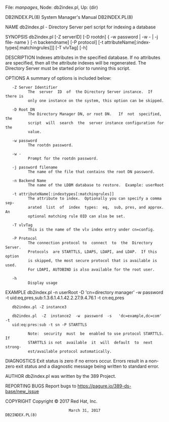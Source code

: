 File: *manpages*,  Node: db2index.pl,  Up: (dir)

DB2INDEX.PL(8)              System Manager's Manual             DB2INDEX.PL(8)



NAME
       db2index.pl - Directory Server perl script for indexing a database

SYNOPSIS
       db2index.pl  [-Z  serverID] [-D rootdn] { -w password | -w - | -j file‐
       name  }  [-n  backendname]  [-P  protocol]  [-t   attributeName[:index‐
       types[:matchingrules]]] [-T vlvTag] [-h]

DESCRIPTION
       Indexes  attributes  in  the  specified database.  If no attributes are
       specified, then all the attribute indexes  will  be  regenerated.   The
       Directory Server must be started prior to running this script.

OPTIONS
       A summary of options is included below:

       -Z Server Identifier
              The  server  ID  of  the Directory Server instance.  If there is
              only one instance on the system, this option can be skipped.

       -D Root DN
              The Directory Manager DN, or root DN.   If  not  specified,  the
              script  will  search  the  server instance configuration for the
              value.

       -w password
              The rootdn password.

       -w -
              Prompt for the rootdn password.

       -j password filename
              The name of the file that contains the root DN password.

       -n Backend Name
              The name of the LDBM database to restore.  Example: userRoot

       -t attributeName[:indextypes[:matchingrules]]
              The attribute to index.  Optionally you can specify a comma sep‐
              arated  list  of  index  types:  eq,  sub, pres, and approx.  An
              optional matching rule OID can also be set.

       -T vlvTag
              This is the name of the vlv index entry under cn=config.

       -P Protocol
              The connection protocol to  connect  to  the  Directory  Server.
              Protocols  are STARTTLS, LDAPS, LDAPI, and LDAP.  If this option
              is skipped, the most secure protocol that is available is  used.
              For LDAPI, AUTOBIND is also available for the root user.

       -h
              Display usage

EXAMPLE
       db2index.pl  -n  userRoot  -D  'cn=directory  manager'  -w  password -t
       uid:eq,pres,sub:1.3.6.1.4.1.42.2.27.9.4.76.1 -t cn:eq,pres

       db2index.pl -Z instance3

       db2index.pl  -Z  instance2  -w  password  -s   'dc=example,dc=com'   -t
       uid:eq:pres:sub -t sn -P STARTTLS

              Note:  security  must  be  enabled to use protocol STARTTLS.  If
              STARTTLS is not  available  it  will  default  to  next  strong‐
              est/available protocol automatically.

DIAGNOSTICS
       Exit  status  is  zero if no errors occur.  Errors result in a non-zero
       exit status and a diagnostic message being written to standard error.

AUTHOR
       db2index.pl was written by the 389 Project.

REPORTING BUGS
       Report bugs to https://pagure.io/389-ds-base/new_issue

COPYRIGHT
       Copyright © 2017 Red Hat, Inc.



                                March 31, 2017                  DB2INDEX.PL(8)
